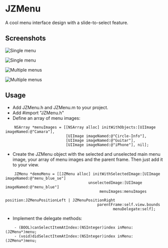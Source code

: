JZMenu
======

A cool menu interface design with a slide-to-select feature.

Screenshots
-----

![Single menu](https://raw.github.com/Stigec/JZMenu/master/Screenshots/menu-single.png)

![Single menu](https://raw.github.com/Stigec/JZMenu/master/Screenshots/menu-single2.png)

![Multiple menus](https://raw.github.com/Stigec/JZMenu/master/Screenshots/menu-multiple.png)

![Multiple menus](https://raw.github.com/Stigec/JZMenu/master/Screenshots/menu-multiple2.png)

Usage
-----

* Add JZMenu.h and JZMenu.m to your project.
* Add #import "JZMenu.h"
* Define an array of menu images:

```
	NSArray *menuImages = [[NSArray alloc] initWithObjects:[UIImage imageNamed:@"Camara"],
                           [UIImage imageNamed:@"Circle-Info"],
                           [UIImage imageNamed:@"Guitar"],
                           [UIImage imageNamed:@"iPhone"], nil];
```

* Create the JZMenu object with the selected and unselected main menu image, your array of menu images and the parent frame. Then just add it to your view.

```
    JZMenu *demoMenu = [[JZMenu alloc] initWithSelectedImage:[UIImage imageNamed:@"menu_blue_se"]
                                     unselectedImage:[UIImage imageNamed:@"menu_blue"]
                                          menuImages:menuImages
                                            position:JZMenuPositionLeft | JZMenuPositionRight
                                         parentFrame:self.view.bounds
                                                menuDelegate:self];
```

* Implement the delegate methods:

```
	- (BOOL)canSelectItemAtIndex:(NSInteger)index inMenu:(JZMenu*)menu;
	- (void)didSelectItemAtIndex:(NSInteger)index inMenu:(JZMenu*)menu;
```